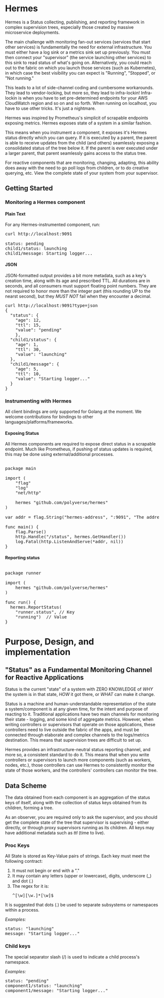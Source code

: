 # Hermes

Hermes is a Status collecting, publishing, and reporting framework in complex supervision trees, especially those created by massive microservice deployments.

The main challenge with monitoring fan-out services (services that start other services) is fundamentally the need for external infrastructure. You must either have a log sink or a metrics sink set up previously. You must then connect your "supervisor" (the service launching other services) to this sink to read status of what's going on. Alternatively, you could reach out to the fabric on which you launch those services (such as Kubernetes), in which case the best visibility you can expect is "Running", "Stopped", or "Not running."

This leads to a lot of side-channel coding and cumbersome workarounds. They lead to vendor-locking, but more so, they lead to infra-lockin! Infra-lockin is when you have to set pre-determined endpoints for your AWS CloudWatch region and so on and so forth. When running on localhost, you have to use other tricks. It's just a nightmare.

Hermes was inspired by Prometheus's simplicit of scrapable endpoints exposing metrics. Hermes exposes state of a system in a similar fashion.

This means when you instrument a component, it exposes it's Hermes status directly which you can query. If it is executed by a parent, the parent is able to receive updates from the child (and others) seamlessly exposing a consolidated status of the tree below it. If the parent is ever executed under a larger parent, that parent seamlessly gains access to the status tree.

For reactive components that are monitoring, changing, adapting, this ability does away with the need to go poll logs from children, or to do creative querying, etc. View the complete state of your system from your supervisor.

## Getting Started

### Monitoring a Hermes component

#### Plain Text
For any Hermes-instrumented component, run:

<pre>
curl http://localhost:9091

status: pending
child1/status: launching
child1/message: Starting logger...
</pre>

#### JSON

JSON-formatted output provides a bit more metadata, such as a key's creation time, along with its age and prescribed TTL. All durations are in seconds, and all consumers must support floating point numbers. They are not required to honor more than the integer part (this rounding UP to the nearst second), but they *MUST NOT* fail when they encounter a decimal.

<pre>
curl http://localhost:9091?type=json
{
  "status": {
    "age": 12,
    "ttl": 15,
    "value": "pending"
    },
  "child1/status": {
    "age": 1,
    "ttl": 30,
    "value": "launching"
  },
  "child1/message": {
    "age": 5,
    "ttl": 10,
    "value": "Starting logger..."
  }
}
</pre>

### Instrumenting with Hermes

All client bindings are only supported for Golang at the moment. We welcome contributions for bindings to other languages/platforms/frameworks.

#### Exposing Status

All Hermes components are required to expose direct status in a scrapable endpoint. Much like Prometheus, if pushing of status updates is required, this may be done using external/additional processes.

<pre>

package main

import (
	"flag"
	"log"
	"net/http"

	hermes "github.com/polyverse/hermes"
)

var addr = flag.String("hermes-address", ":9091", "The address to listen on for Hermes HTTP requests.")

func main() {
	flag.Parse()
	http.Handle("/status", hermes.GetHandler())
	log.Fatal(http.ListenAndServe(*addr, nil))
}
</pre>

#### Reporting status

<pre>

package runner

import (
	hermes "github.com/polyverse/hermes"
)

func run() {
  hermes.ReportStatus(
    "runner.status", // Key
    "running")  // Value
}
</pre>

# Purpose, Design, and implementation

## "Status" as a Fundamental Monitoring Channel for Reactive Applications

Status is the current "state" of a system with ZERO KNOWLEDGE of *WHY* the system is in that state, *HOW* it got there, or *WHAT* can make it change.

Status is a machine and human-understandable representation of the state a system/component is at any given time, for the intent and purpose of reacting to it. Traditional applications have two main channels for monitoring their state - logging, and some kind of aggregate metrics. However, when writing controllers or supervisors that operate on those applications, these controllers need to live outside the fabric of the apps, and must be connected through elaborate and complex channels to the logs/metrics destination. This means that supervision trees are difficult to set up.

Hermes provides an infrastructure-neutral status reporting channel, and more so, a consistent standard to do it. This means that when you write controllers or supervisors to launch more components (such as workers, nodes, etc.), those controllers can use Hermes to consistently monitor the state of those workers, and the controllers' controllers can monitor the tree.

## Data Scheme

The data obtained from each component is an aggregation of the status keys of itself, along with the collection of status keys obtained from its children, forming a tree.

As an observer, you are required only to ask the supervisor, and you should get the complete state of the tree that supervisor is supervising - either directly, or through proxy supervisors running as its children. All keys may have additional metadata such as *ttl* (time to live).

### Proc Keys
All State is stored as Key-Value pairs of strings. Each key must meet the following contract:
1. It must not begin or end with a "."
2. It may contain any letters (upper or lowercase), digits, underscore (\_) and dot (\.)
3. The regex for it is: <pre>^[\w][\w\.]*[\w]$</pre>

It is suggested that dots (.) be used to separate subsystems or namespaces within a process.

*Examples:*
<pre>
status: "launching"
message: "Starting logger..."
</pre>

### Child keys

The special separator slash (/) is used to indicate a child process's namespace.

*Examples:*
<pre>
status: "pending"
component1/status: "launching"
component1/message: "Starting logger..."
</pre>
